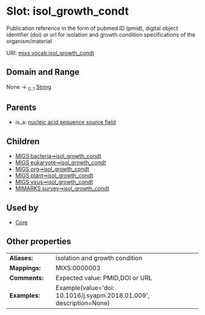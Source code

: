 
# Slot: isol_growth_condt


Publication reference in the form of pubmed ID (pmid), digital object identifier (doi) or url for isolation and growth condition specifications of the organism/material

URI: [mixs.vocab:isol_growth_condt](https://w3id.org/mixs/vocab/isol_growth_condt)


## Domain and Range

None &#8594;  <sub>0..1</sub> [String](types/String.md)

## Parents

 *  is_a: [nucleic acid sequence source field](nucleic_acid_sequence_source_field.md)

## Children

 *  [MIGS bacteria➞isol_growth_condt](MIGS_bacteria_isol_growth_condt.md)
 *  [MIGS eukaryote➞isol_growth_condt](MIGS_eukaryote_isol_growth_condt.md)
 *  [MIGS org➞isol_growth_condt](MIGS_org_isol_growth_condt.md)
 *  [MIGS plant➞isol_growth_condt](MIGS_plant_isol_growth_condt.md)
 *  [MIGS virus➞isol_growth_condt](MIGS_virus_isol_growth_condt.md)
 *  [MIMARKS survey➞isol_growth_condt](MIMARKS_survey_isol_growth_condt.md)

## Used by

 * [Core](Core.md)

## Other properties

|  |  |  |
| --- | --- | --- |
| **Aliases:** | | isolation and growth condition |
| **Mappings:** | | MIXS:0000003 |
| **Comments:** | | Expected value: PMID,DOI or URL |
| **Examples:** | | Example(value='doi: 10.1016/j.syapm.2018.01.009', description=None) |

